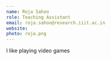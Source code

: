 ```yaml
---
name: Roja Sahoo
role: Teaching Assistant
email: roja.sahoo@research.iiit.ac.in
website:
photo: roja.png
---
```


I like playing video games
